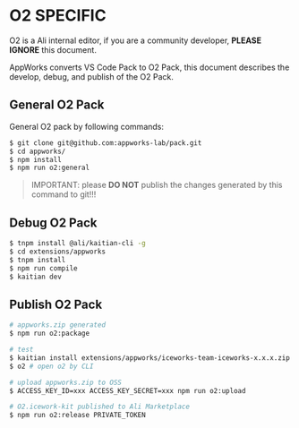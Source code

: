 # O2 SPECIFIC

O2 is a Ali internal editor, if you are a community developer, **PLEASE IGNORE** this document.

AppWorks converts VS Code Pack to O2 Pack, this document describes the develop, debug, and publish of the O2 Pack.

## General O2 Pack 

General O2 pack by following commands:

```bash
$ git clone git@github.com:appworks-lab/pack.git
$ cd appworks/
$ npm install
$ npm run o2:general
```

> IMPORTANT: please **DO NOT** publish the changes generated by this command to git!!!

## Debug O2 Pack

```bash
$ tnpm install @ali/kaitian-cli -g
$ cd extensions/appworks
$ tnpm install
$ npm run compile
$ kaitian dev
```

## Publish O2 Pack

```bash
# appworks.zip generated
$ npm run o2:package

# test
$ kaitian install extensions/appworks/iceworks-team-iceworks-x.x.x.zip # install Pack to o2
$ o2 # open o2 by CLI

# upload appworks.zip to OSS
$ ACCESS_KEY_ID=xxx ACCESS_KEY_SECRET=xxx npm run o2:upload

# O2.icework-kit published to Ali Marketplace
$ npm run o2:release PRIVATE_TOKEN
```
